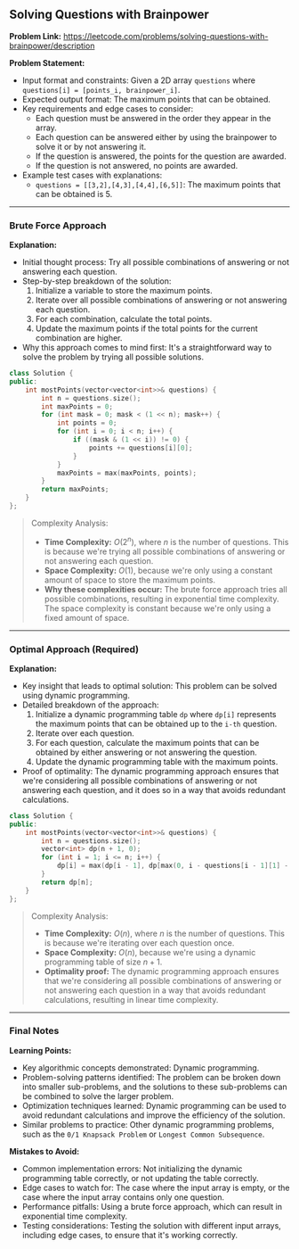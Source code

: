 ## Solving Questions with Brainpower
**Problem Link:** https://leetcode.com/problems/solving-questions-with-brainpower/description

**Problem Statement:**
- Input format and constraints: Given a 2D array `questions` where `questions[i] = [points_i, brainpower_i]`.
- Expected output format: The maximum points that can be obtained.
- Key requirements and edge cases to consider: 
  - Each question must be answered in the order they appear in the array.
  - Each question can be answered either by using the brainpower to solve it or by not answering it.
  - If the question is answered, the points for the question are awarded.
  - If the question is not answered, no points are awarded.
- Example test cases with explanations:
  - `questions = [[3,2],[4,3],[4,4],[6,5]]`: The maximum points that can be obtained is 5.

---

### Brute Force Approach

**Explanation:**
- Initial thought process: Try all possible combinations of answering or not answering each question.
- Step-by-step breakdown of the solution:
  1. Initialize a variable to store the maximum points.
  2. Iterate over all possible combinations of answering or not answering each question.
  3. For each combination, calculate the total points.
  4. Update the maximum points if the total points for the current combination are higher.
- Why this approach comes to mind first: It's a straightforward way to solve the problem by trying all possible solutions.

```cpp
class Solution {
public:
    int mostPoints(vector<vector<int>>& questions) {
        int n = questions.size();
        int maxPoints = 0;
        for (int mask = 0; mask < (1 << n); mask++) {
            int points = 0;
            for (int i = 0; i < n; i++) {
                if ((mask & (1 << i)) != 0) {
                    points += questions[i][0];
                }
            }
            maxPoints = max(maxPoints, points);
        }
        return maxPoints;
    }
};
```

> Complexity Analysis:
> - **Time Complexity:** $O(2^n)$, where $n$ is the number of questions. This is because we're trying all possible combinations of answering or not answering each question.
> - **Space Complexity:** $O(1)$, because we're only using a constant amount of space to store the maximum points.
> - **Why these complexities occur:** The brute force approach tries all possible combinations, resulting in exponential time complexity. The space complexity is constant because we're only using a fixed amount of space.

---

### Optimal Approach (Required)

**Explanation:**
- Key insight that leads to optimal solution: This problem can be solved using dynamic programming.
- Detailed breakdown of the approach:
  1. Initialize a dynamic programming table `dp` where `dp[i]` represents the maximum points that can be obtained up to the `i-th` question.
  2. Iterate over each question.
  3. For each question, calculate the maximum points that can be obtained by either answering or not answering the question.
  4. Update the dynamic programming table with the maximum points.
- Proof of optimality: The dynamic programming approach ensures that we're considering all possible combinations of answering or not answering each question, and it does so in a way that avoids redundant calculations.

```cpp
class Solution {
public:
    int mostPoints(vector<vector<int>>& questions) {
        int n = questions.size();
        vector<int> dp(n + 1, 0);
        for (int i = 1; i <= n; i++) {
            dp[i] = max(dp[i - 1], dp[max(0, i - questions[i - 1][1] - 1)] + questions[i - 1][0]);
        }
        return dp[n];
    }
};
```

> Complexity Analysis:
> - **Time Complexity:** $O(n)$, where $n$ is the number of questions. This is because we're iterating over each question once.
> - **Space Complexity:** $O(n)$, because we're using a dynamic programming table of size $n + 1$.
> - **Optimality proof:** The dynamic programming approach ensures that we're considering all possible combinations of answering or not answering each question in a way that avoids redundant calculations, resulting in linear time complexity.

---

### Final Notes

**Learning Points:**
- Key algorithmic concepts demonstrated: Dynamic programming.
- Problem-solving patterns identified: The problem can be broken down into smaller sub-problems, and the solutions to these sub-problems can be combined to solve the larger problem.
- Optimization techniques learned: Dynamic programming can be used to avoid redundant calculations and improve the efficiency of the solution.
- Similar problems to practice: Other dynamic programming problems, such as the `0/1 Knapsack Problem` or `Longest Common Subsequence`.

**Mistakes to Avoid:**
- Common implementation errors: Not initializing the dynamic programming table correctly, or not updating the table correctly.
- Edge cases to watch for: The case where the input array is empty, or the case where the input array contains only one question.
- Performance pitfalls: Using a brute force approach, which can result in exponential time complexity.
- Testing considerations: Testing the solution with different input arrays, including edge cases, to ensure that it's working correctly.